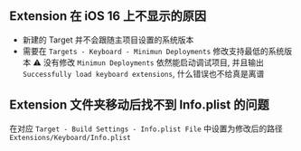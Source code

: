 ## Extension 在 iOS 16 上不显示的原因
- 新建的 Target 并不会跟随主项目设置的系统版本
- 需要在 `Targets - Keyboard - Minimun Deployments` 修改支持最低的系统版本
⚠️ 没有修改 `Minimun Deployments` 依然能启动调试项目, 并且输出 `Successfully load keyboard extensions`, 什么错误也不给真是离谱

## Extension 文件夹移动后找不到 Info.plist 的问题
在对应 `Target - Build Settings - Info.plist File` 中设置为修改后的路径 `Extensions/Keyboard/Info.plist`


